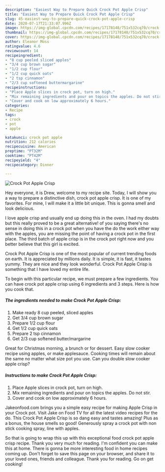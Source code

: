 ```yaml
---
description: "Easiest Way to Prepare Quick Crock Pot Apple Crisp"
title: "Easiest Way to Prepare Quick Crock Pot Apple Crisp"
slug: 45-easiest-way-to-prepare-quick-crock-pot-apple-crisp
date: 2020-07-17T21:33:07.996Z
image: https://img-global.cpcdn.com/recipes/17178148/751x532cq70/crock-pot-apple-crisp-recipe-main-photo.jpg
thumbnail: https://img-global.cpcdn.com/recipes/17178148/751x532cq70/crock-pot-apple-crisp-recipe-main-photo.jpg
cover: https://img-global.cpcdn.com/recipes/17178148/751x532cq70/crock-pot-apple-crisp-recipe-main-photo.jpg
author: Eleanor Moss
ratingvalue: 4.6
reviewcount: 14
recipeingredient:
- "8 cup peeled sliced apples"
- "3/4 cup brown sugar"
- "1/2 cup flour"
- "1/2 cup quick oats"
- "2 tsp cinnamon"
- "2/3 cup softened buttermargarine"
recipeinstructions:
- "Place Apple slices in crock pot, turn on high."
- "Mix remaining ingredients and pour on topics the apples. Do not stir."
- "Cover and cook on low approximately 6 hours."
categories:
- Recipe
tags:
- crock
- pot
- apple

katakunci: crock pot apple 
nutrition: 212 calories
recipecuisine: American
preptime: "PT32M"
cooktime: "PT42M"
recipeyield: "4"
recipecategory: Dinner

---
```



![Crock Pot Apple Crisp](https://img-global.cpcdn.com/recipes/17178148/751x532cq70/crock-pot-apple-crisp-recipe-main-photo.jpg)

Hey everyone, it is Drew, welcome to my recipe site. Today, I will show you a way to prepare a distinctive dish, crock pot apple crisp. It is one of my favorites. For mine, I will make it a little bit unique. This is gonna smell and look delicious.

I love apple crisp and usually end up doing this in the oven. I had my doubts but this really proved to be a great alternative! of you saying there&#39;s no sense in doing this in a crock pot when you have the do the work either way with the apples, you are missing the point of having a crock pot in the first place. The third batch of apple crisp is in the crock pot right now and you better believe that this girl is excited.

Crock Pot Apple Crisp is one of the most popular of current trending foods on earth. It is appreciated by millions daily. It is simple, it is fast, it tastes yummy. They are nice and they look wonderful. Crock Pot Apple Crisp is something that I have loved my entire life.


To begin with this particular recipe, we must prepare a few ingredients. You can have crock pot apple crisp using 6 ingredients and 3 steps. Here is how you cook that.

##### The ingredients needed to make Crock Pot Apple Crisp:

1. Make ready 8 cup peeled, sliced apples
1. Get 3/4 cup brown sugar
1. Prepare 1/2 cup flour
1. Get 1/2 cup quick oats
1. Prepare 2 tsp cinnamon
1. Get 2/3 cup softened butter/margarine


Great for Christmas morning, a brunch or for dessert. Easy slow cooker recipe using apples, or make applesauce. Cooking times will remain about the same no matter what size pot you use. Can you double slow cooker apple crisp? 

##### Instructions to make Crock Pot Apple Crisp:

1. Place Apple slices in crock pot, turn on high.
1. Mix remaining ingredients and pour on topics the apples. Do not stir.
1. Cover and cook on low approximately 6 hours.


Jakeonfood.com brings you a simple easy recipe for making Apple Crisp in your Crock pot. Visit Jake on Food TV for all the latest video recipes for the do. This Crock Pot Apple Crisp is so dang easy and tastes amazing! Plus as a bonus, the house smells so good! Generously spray a crock pot with non stick cooking spray, line with apples. 

So that is going to wrap this up with this exceptional food crock pot apple crisp recipe. Thank you very much for reading. I'm confident you can make this at home. There is gonna be more interesting food in home recipes coming up. Don't forget to save this page on your browser, and share it to your loved ones, friends and colleague. Thank you for reading. Go on get cooking!
